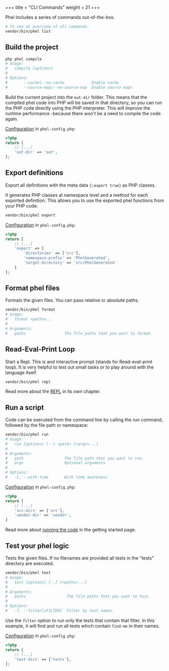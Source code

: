 +++
title = "CLI Commands"
weight = 21
+++

Phel includes a series of commands out-of-the-box.

```bash
# To see an overview of all commands.
vendor/bin/phel list
```

## Build the project

```bash
php phel compile
# Usage:
#   compile [options]
#
# Options:
#       --cache|--no-cache            Enable cache
#       --source-map|--no-source-map  Enable source maps
```

Build the current project into the `out-dir` folder. This means that the compiled phel code into PHP will be saved in that directory, so you can run the PHP code directly using the PHP interpreter. This will improve the runtime performance -because there won't be a need to compile the code again.

[Configuration](/documentation/configuration/) in `phel-config.php`:
```php
<?php
return [
    // [...]
    'out-dir' => 'out',
];
```

## Export definitions

Export all definitions with the meta data `{:export true}` as PHP classes. 

It generates PHP classes at namespace level and a method for each exported definition. This allows you to use the exported phel functions from your PHP code.

```bash
vendor/bin/phel export
```

[Configuration](/documentation/configuration/) in `phel-config.php`:
```php
<?php
return [
    // [...]
    'export' => [
        'directories' => ['src'],
        'namespace-prefix' => 'PhelGenerated',
        'target-directory' => 'src/PhelGenerated'
    ]
];
```

## Format phel files

Formats the given files. You can pass relative or absolute paths.

```bash
vendor/bin/phel format
# Usage:
#   format <paths>...
# 
# Arguments:
#   paths                 The file paths that you want to format.
```

## Read-Eval-Print Loop

Start a Repl. This is and interactive prompt (stands for Read-eval-print loop). It is very helpful to test out small tasks or to play around with the language itself.

```bash
vendor/bin/phel repl
```

Read more about the [REPL](/documentation/repl) in its own chapter.

## Run a script

Code can be executed from the command line by calling the run command, followed by the file path or namespace:

```bash
vendor/bin/phel run
# Usage:
#   run [options] [--] <path> [<argv>...]
# 
# Arguments:
#   path                  The file path that you want to run.
#   argv                  Optional arguments
# 
# Options:
#   -t, --with-time       With time awareness
```

[Configuration](/documentation/configuration/) in `phel-config.php`:
```php
<?php
return [
    // [...]
    'src-dirs' => ['src'],
    'vendor-dir' => 'vendor',
]
```

Read more about [running the code](/documentation/getting-started/#running-the-code) in the getting started page.

## Test your phel logic

Tests the given files. If no filenames are provided all tests in the "tests" directory are executed.

```bash
vendor/bin/phel test
# Usage:
#   test [options] [--] [<paths>...]
# 
# Arguments:
#   paths                  The file paths that you want to test.
# 
# Options:
#   -f, --filter[=FILTER]  Filter by test names.
```

Use the `filter` option to run only the tests that contain that filter. In this example, it will find and run all tests which contain `find-me` in their names.

[Configuration](/documentation/configuration/) in `phel-config.php`:
```php
<?php
return [
    // [...]
    'test-dirs' => ['tests'],
];
```
